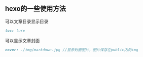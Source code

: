 ## hexo的一些使用方法
可以文章目录显示目录
```markdown
toc: ture
```
可以显示文章封面
```markdown
cover: ./img/markdown.jpg //显示封面图片，图片保存在public内的img
```
